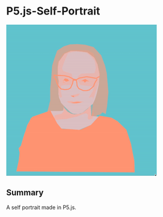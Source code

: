 # P5.js-Self-Portrait

![Self Portrait](self-portrait.gif)

## Summary

A self portrait made in P5.js.